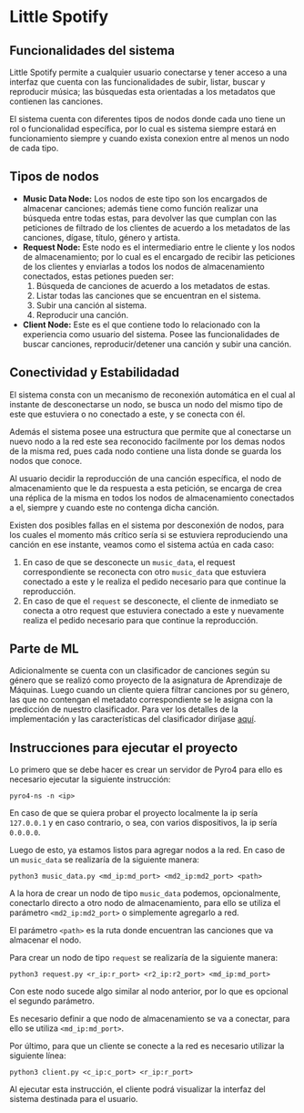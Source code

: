 # Little Spotify

## Funcionalidades del sistema 

Little Spotify permite a cualquier usuario conectarse y tener acceso a una interfaz que cuenta con las funcionalidades de subir, listar, buscar y reproducir música; las búsquedas esta orientadas a los metadatos que contienen las canciones. 

El sistema cuenta con diferentes tipos de nodos donde cada uno tiene un rol o funcionalidad específica, por lo cual es sistema siempre estará en funcionamiento siempre y cuando exista conexion entre al menos un nodo de cada tipo. 

## Tipos de nodos

- **Music Data Node:** Los nodos de este tipo son los encargados de almacenar canciones; además tiene como función realizar una búsqueda entre todas estas, para devolver las que cumplan con las peticiones de filtrado de los clientes de acuerdo a los metadatos de las canciones, dígase, título, género y artista. 
- **Request Node:** Este nodo es el intermediario entre le cliente y los nodos de almacenamiento; por lo cual es el encargado de recibir las peticiones de los clientes y enviarlas a todos los nodos de almacenamiento conectados, estas petiones pueden ser:
    1. Búsqueda de canciones de acuerdo a los metadatos de estas. 
    2. Listar todas las canciones que se encuentran en el sistema.
    3. Subir una canción al sistema.
    4. Reproducir una canción.
- **Client Node:** Este es el que contiene todo lo relacionado con la experiencia como usuario del sistema. Posee las funcionalidades de  buscar canciones, reproducir/detener una canción y subir una canción.

## Conectividad y Estabilidadad

El sistema consta con un mecanismo de reconexión automática en el cual al instante de desconectarse un nodo, se busca un nodo del mismo tipo de este que estuviera o no conectado a este, y se conecta con él. 

Además el sistema posee una estructura que permite que al conectarse un nuevo nodo a la red este sea reconocido facilmente por los demas nodos de la misma red, pues cada nodo contiene una lista donde se guarda los nodos que conoce.

Al usuario decidir la reproducción de una canción específica, el nodo de almacenamiento que le da respuesta a esta petición, se encarga de crea una réplica de la misma en todos los nodos de almacenamiento conectados a el, siempre y cuando este no contenga dicha canción.

Existen dos posibles fallas en el sistema por desconexión de nodos, para los cuales el momento más crítico sería si se estuviera reproduciendo una canción en ese instante, veamos como el sistema actúa en cada caso:
1. En caso de que se desconecte un `music_data`, el request correspondiente se reconecta con otro `music_data` que estuviera conectado a este y le realiza el pedido necesario para que continue la reproducción.
2. En caso de que el `request` se desconecte, el cliente de inmediato se conecta a otro request que estuviera conectado a este y nuevamente realiza el pedido necesario para que continue la reproducción.

## Parte de ML

Adicionalmente se cuenta con un clasificador de canciones según su género que se realizó como proyecto de la asignatura de Aprendizaje de Máquinas. Luego cuando un cliente quiera filtrar canciones por su género, las que no contengan el metadato correspondiente se le asigna con la predicción de nuestro clasificador. 
Para ver los detalles de la implementación y las características del clasificador diríjase [aquí](https://github.com/Gusta2307/Little-Spotify/blob/main/ML/README.md).


## Instrucciones para ejecutar el proyecto

Lo primero que se debe hacer es crear un servidor de Pyro4 para ello es necesario ejecutar la siguiente instrucción:

```
pyro4-ns -n <ip>
```

En caso de que se quiera probar el proyecto localmente la ip sería `127.0.0.1` y en caso contrario, o sea, con varios dispositivos, la ip sería `0.0.0.0`.


Luego de esto, ya estamos listos para agregar nodos a la red. En caso de un `music_data` se realizaría de la siguiente manera:

```
python3 music_data.py <md_ip:md_port> <md2_ip:md2_port> <path>
```

A la hora de crear un nodo de tipo `music_data` podemos, opcionalmente, conectarlo directo a otro nodo de almacenamiento, para ello se utiliza el parámetro `<md2_ip:md2_port>` o simplemente agregarlo a red. 

El parámetro `<path>` es la ruta donde encuentran las canciones que va almacenar el nodo. 

Para crear un nodo de tipo `request` se realizaría de la siguiente manera:


```
python3 request.py <r_ip:r_port> <r2_ip:r2_port> <md_ip:md_port>
```

Con este nodo sucede algo similar al nodo anterior, por lo que es opcional el segundo parámetro.

Es necesario definir a que nodo de almacenamiento se va a conectar, para ello se utiliza `<md_ip:md_port>`. 


Por último, para que un cliente se conecte a la red es necesario utilizar la siguiente línea:

```
python3 client.py <c_ip:c_port> <r_ip:r_port>
```

Al ejecutar esta instrucción, el cliente podrá visualizar la interfaz del sistema destinada para el usuario. 








